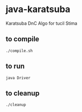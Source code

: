 # java-karatsuba
Karatsuba DnC Algo for tucil Stima

## to compile
```./compile.sh```

## to run
```java Driver```

## to cleanup
```./cleanup```
